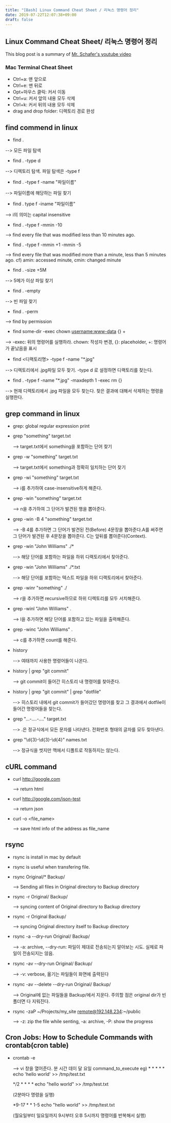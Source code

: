```yaml
---
title: "[Bash] Linux Command Cheat Sheet / 리눅스 명령어 정리"
date: 2019-07-22T12:07:38+09:00
draft: false
---
```







## Linux Command Cheat Sheet/ 리눅스 명령어 정리


This blog post is a summary of [Mr. Schafer's youtube video](https://www.youtube.com/playlist?list=PL-osiE80TeTvGhHkpvfmKWOiIPF8UVy6c)



### Mac Terminal Cheat Sheet



- Ctrl+a: 맨 앞으로
- Ctrl+e: 맨 뒤로
- Opt+마우스 클릭: 커서 이동
- Ctrl+u: 커서 앞의 내용 모두 삭제
- Ctrl+k: 커서 뒤의 내용 모두 삭제
- drag and drop folder: 디렉토리 경로 완성




## find commend in linux
+ find .


--> 모든 파일 탐색

+ find . -type d


--> 디렉토리 탐색. 파일 탐색은 -type f

+ find . -type f -name "파일이름"


--> 파일이름에 해당하는 파일 찾기
+ find . type f -iname "파일이름"


--> i의 의미는 capital insensitive

+ find . -type f -mmin -10


--> find every file that was modified less than 10 minutes ago.

+ find . -type f -mmin +1 -mmin -5


--> find every file that was modified more than a minute, less than 5 minutes ago.
cf) amin: accessed minute, cmin: changed minute

+ find . -size +5M


--> 5메가 이상 파일 찾기

+ find . -empty


--> 빈 파일 찾기
+ find . -perm <something>


--> find by permission

+ find some-dir -exec chown <username:www-data> {} +


--> -exec: 뒤의 명령어를 실행하라. chown: 작성자 변경, {}: placeholder, +: 명령어가 끝났음을 표시

+ find <디랙토리명> -type f -name "*.jpg"


--> 디렉토리에서 .jpg파일 모두 찾기. -type d 로 설정하면 디랙토리를 찾는다.

+ find . -type f -name "*.jpg" -maxdepth 1 -exec rm {} 


--> 현재 디렉토리에서 .jpg 파일을 모두 찾는다. 찾은 결과에 대해서 삭제하는 명령을 실행한다. 




## grep command in linux




+ grep: global regular expression print

+ grep "something" target.txt
 

    --> target.txt에서 something을 포함하는 단어 찾기

+ grep -w "something" target.txt
 

    --> target.txt에서 something과 정확히 일치하는 단어 찾기

+ grep -wi "something" target.txt
 

    --> i를 추가하여 case-insensitive하게 해준다. 

+ grep -win "something" target.txt
 

    --> n을 추가하여 그 단어가 발견된 행을 뽑아준다.

+ grep -win -B 4 "something" target.txt
 

    --> -B 4를 추가하면 그 단어가 발견된 전(Before) 4문장을 뽑아준다.A를 써주면 그 단어가 발견된 후 4문장을 뽑아준다. C는 앞뒤를 뽑아준다(Context). 

+ grep -win "John Williams" ./*
 

    --> 해당 단어를 포함하는 파일을 하위 디랙토리에서 찾아준다. 

+ grep -win "John Williams" ./*.txt
 

    --> 해당 단어를 포함하는 텍스트 파일을 하위 디랙토리에서 찾아준다. 

+ grep -winr "something" ./
 

    --> r을 추가하면 recursive하므로 하위 디렉토리를 모두 서치해준다. 

+ grep -winl "John Williams" .
 

    -->  l을 추가하면 해당 단어를 포함하고 있는 파일을 출력해준다. 

+ grep -winc "John Williams" .
 

    -->  c를 추가하면 count를 해준다. 

+ history
 

    --> 여태까지 사용한 명령어들이 나온다. 

+ history | grep "git commit"
 

    --> git commit이 들어간 히스토리 내 명령어를 찾아준다. 

+ history | grep "git commit" | grep "dotfile"
 

    --> 히스토리 내에서 git commit가 들어갔던 명령어를 찾고 그 결과에서 dotfile이 들어간 명령어들을 찾는다. 


+ grep "...-....-...." target.txt
 

    --> .은 정규식에서 모든 문자를 나타낸다. 전화번호 형태의 글자를 모두 찾아낸다. 

+ grep "\d{3}-\d{3}-\d{4}" names.txt
 

    --> 정규식을 썻지만 맥에서 디폴트로 작동하지는 않는다. 


## cURL command

+ curl http://google.com 
 

    --> return html

+ curl http://google.com/json-test
 

    --> return json

+ curl -o <file_name> <http address>
 

    --> save html info of the address as file_name

## rsync

+ rsync is install in mac by default

+ rsync is useful when transfering file. 

+ rsync Original/* Backup/
 

    --> Sending all files in Original directory to Backup directory

+ rsync -r Original/ Backup/
 

    --> syncing content of Original directory to Backup directory
+ rsync -r Original Backup/
 

    --> syncing Original directory itself to Backup directory

+ rsync -a --dry-run Original/ Backup/
 

    --> -a: archive, --dry-run: 파일이 제대로 전송되는지 알아보는 시도. 실제로 파일이 전송되지는 않음.

+ rsync -av --dry-run Original/ Backup/
 

    --> -v: verbose, 옮기는 파일들이 화면에 출력된다

+ rsync -av --delete --dry-run Original/ Backup/
 

    --> Original에 없는 파일들을 Backup/에서 지운다. 주의할 점은 original dir가 빈 폴더면 다 지워진다. 

+ rsync -zaP ~/Projects/my_site remote@192.148.234:~/public
 

    --> -z: zip the file while senting, -a: archive, -P: show the progress


## Cron Jobs: How to Schedule Commands with crontab(cron table)

+ crontab -e
 

    --> vi 창을 열어준다. 
    분 시간 데이 달 요일 command_to_execute
eg) * * * * * echo 'hello world' >> /tmp/test.txt
   

    */2 * * * * echo "hello world" >> /tmp/test.txt 

    (2분마다 명령을 실행)
   

    *9-17 * * 1-5 echo "hello world" >> /tmp/test.txt 

    (월요일부터 일요일까지 9시부터 오후 5시까지 명령어를 반복해서 실행)
    
















   





